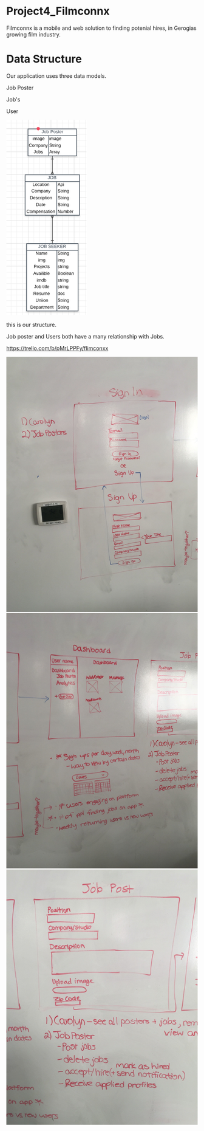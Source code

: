 # Project4_Filmconnx

Filmconnx is a mobile and web solution to finding potenial hires, in Gerogias growing film industry.

# Data Structure

Our application uses three data models.

Job Poster

Job's

User

![image of erd](images/erd.png)

this is our structure.

Job poster and Users both have a many relationship with Jobs.


https://trello.com/b/pMrLPPFy/flimconxx

![image of erd](images/1.jpg)
![image of erd](images/2.jpg)
![image of erd](images/3.jpg)



